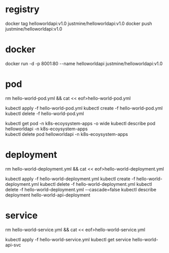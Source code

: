 # registry
docker tag helloworldapi:v1.0 justmine/helloworldapi:v1.0
docker push justmine/helloworldapi:v1.0

# docker
docker run -d -p 8001:80 --name helloworldapi justmine/helloworldapi:v1.0

# pod
rm hello-world-pod.yml && cat << eof>hello-world-pod.yml

kubectl apply -f hello-world-pod.yml
kubectl create -f hello-world-pod.yml
kubectl delete -f hello-world-pod.yml

kubectl get pod -n k8s-ecoysystem-apps -o wide
kubectl describe pod helloworldapi -n k8s-ecoysystem-apps  
kubectl delete pod helloworldapi -n k8s-ecoysystem-apps

# deployment
rm hello-world-deployment.yml && cat << eof>hello-world-deployment.yml

kubectl apply -f hello-world-deployment.yml
kubectl create -f hello-world-deployment.yml
kubectl delete -f hello-world-deployment.yml
kubectl delete -f hello-world-deployment.yml --cascade=false 
kubectl describe deployment hello-world-api-deployment

# service
rm hello-world-service.yml && cat << eof>hello-world-service.yml

kubectl apply -f hello-world-service.yml
kubectl get service hello-world-api-svc






